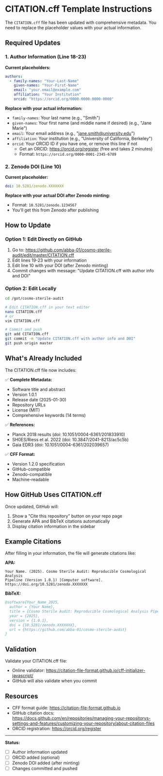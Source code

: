 # CITATION.cff Template Instructions

The `CITATION.cff` file has been updated with comprehensive metadata. You need to replace the placeholder values with your actual information.

## Required Updates

### 1. Author Information (Line 18-23)

**Current placeholders:**
```yaml
authors:
  - family-names: "Your-Last-Name"
    given-names: "Your-First-Name"
    email: "your.email@example.com"
    affiliation: "Your Institution"
    orcid: "https://orcid.org/0000-0000-0000-0000"
```

**Replace with your actual information:**
- `family-names`: Your last name (e.g., "Smith")
- `given-names`: Your first name (and middle name if desired) (e.g., "Jane Marie")
- `email`: Your email address (e.g., "jane.smith@university.edu")
- `affiliation`: Your institution (e.g., "University of California, Berkeley")
- `orcid`: Your ORCID ID if you have one, or remove this line if not
  - Get an ORCID: https://orcid.org/register (free and takes 2 minutes)
  - Format: `https://orcid.org/0000-0001-2345-6789`

### 2. Zenodo DOI (Line 10)

**Current placeholder:**
```yaml
doi: 10.5281/zenodo.XXXXXXX
```

**Replace with your actual DOI after Zenodo minting:**
- Format: `10.5281/zenodo.1234567`
- You'll get this from Zenodo after publishing

## How to Update

### Option 1: Edit Directly on GitHub

1. Go to: https://github.com/abba-01/cosmo-sterile-audit/edit/master/CITATION.cff
2. Edit lines 19-23 with your information
3. Edit line 10 with your DOI (after Zenodo minting)
4. Commit changes with message: "Update CITATION.cff with author info and DOI"

### Option 2: Edit Locally

```bash
cd /got/cosmo-sterile-audit

# Edit CITATION.cff in your text editor
nano CITATION.cff
# or
vim CITATION.cff

# Commit and push
git add CITATION.cff
git commit -m "Update CITATION.cff with author info and DOI"
git push origin master
```

## What's Already Included

The CITATION.cff file now includes:

✅ **Complete Metadata:**
- Software title and abstract
- Version 1.0.1
- Release date (2025-01-30)
- Repository URLs
- License (MIT)
- Comprehensive keywords (14 terms)

✅ **References:**
- Planck 2018 results (doi: 10.1051/0004-6361/201833910)
- SH0ES/Riess et al. 2022 (doi: 10.3847/2041-8213/ac5c5b)
- Gaia EDR3 (doi: 10.1051/0004-6361/202039657)

✅ **CFF Format:**
- Version 1.2.0 specification
- GitHub-compatible
- Zenodo-compatible
- Machine-readable

## How GitHub Uses CITATION.cff

Once updated, GitHub will:
1. Show a "Cite this repository" button on your repo page
2. Generate APA and BibTeX citations automatically
3. Display citation information in the sidebar

## Example Citations

After filling in your information, the file will generate citations like:

**APA:**
```
Your Name. (2025). Cosmo Sterile Audit: Reproducible Cosmological Analysis
Pipeline (Version 1.0.1) [Computer software].
https://doi.org/10.5281/zenodo.XXXXXXX
```

**BibTeX:**
```bibtex
@software{Your_Name_2025,
  author = {Your Name},
  title = {Cosmo Sterile Audit: Reproducible Cosmological Analysis Pipeline},
  year = {2025},
  version = {1.0.1},
  doi = {10.5281/zenodo.XXXXXXX},
  url = {https://github.com/abba-01/cosmo-sterile-audit}
}
```

## Validation

Validate your CITATION.cff file:
- Online validator: https://citation-file-format.github.io/cff-initializer-javascript/
- GitHub will also validate when you commit

## Resources

- CFF format guide: https://citation-file-format.github.io
- GitHub citation docs: https://docs.github.com/en/repositories/managing-your-repositorys-settings-and-features/customizing-your-repository/about-citation-files
- ORCID registration: https://orcid.org/register

---

**Status:**
- [ ] Author information updated
- [ ] ORCID added (optional)
- [ ] Zenodo DOI added (after minting)
- [ ] Changes committed and pushed
